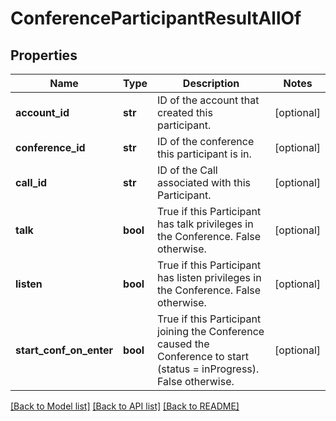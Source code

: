 # ConferenceParticipantResultAllOf

## Properties

Name | Type | Description | Notes
------------ | ------------- | ------------- | -------------
**account_id** | **str** | ID of the account that created this participant. | [optional] 
**conference_id** | **str** | ID of the conference this participant is in. | [optional] 
**call_id** | **str** | ID of the Call associated with this Participant. | [optional] 
**talk** | **bool** | True if this Participant has talk privileges in the Conference. False otherwise. | [optional] 
**listen** | **bool** | True if this Participant has listen privileges in the Conference. False otherwise. | [optional] 
**start_conf_on_enter** | **bool** | True if this Participant joining the Conference caused the Conference to start (status &#x3D; inProgress). False otherwise. | [optional] 

[[Back to Model list]](../README.md#documentation-for-models) [[Back to API list]](../README.md#documentation-for-api-endpoints) [[Back to README]](../README.md)


